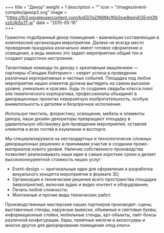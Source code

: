 +++
title = "Декор"
weight = 1
description = ""
icon = "/images/event-complex/декор2.svg"
image = "https://lh3.googleusercontent.com/boED7qZIN6Mx1KbGxw8qxjyEGEyhONyztUAi5x1T-w"
date = "2015-05-16"  
+++

Грамотно подобранный декор помещения – важнейшая составляющая в комплексной организации мероприятия. Далеко не всегда место проведения праздника изначально имеет готовое оформление и освещение, а ведь именно это задает мероприятию общий  тон и создают радостное настроение.  

<!--more-->

Талантливые команды по декору с креативным мышлением — партнеры «Гильдии Кейтеринг» - секрет успеха в проведении различных корпоративных и частных событий. Площадка под любое мероприятие наших клиентов должна выглядеть на самом высоком уровне, уникально и красиво.  Будь то создание свадьбы класса люкс или тематического корпоратива, профессионалы объединят в декорационных проектах невероятную изобретательность, особую внимательность к деталям и безупречное исполнение.

Используя текстиль, флористику, освещение, мебель и элементы декора, наши дизайн-декораторы превращают площадку в удивительную обстановку для проведения мероприятий, оставляя клиентов и всех гостей в изумлении и восторге.

Мы специализируемся на нестандартных и технологически сложных декорационных решениях и принимаем участие в создании промо-материалов нового уровня. Наличие собственного производства позволяет реализовывать наши идеи в самые короткие сроки и делает высококонкурентной стоимость наших услуг:

- Event-design — оригинальные идеи для оформления и разработка визуального концепта мероприятия в формате 3D;
- Организация и технические решения всего пространства площадки (мероприятия), включая аудио и видео контент и оборудование;
- Печать любой сложности;
- Монтажные и прочие виды технических работ.

Производственные мастерские наших партнеров производят: сцены, выставочные стенды, наружные вывески, объемные и световые буквы, информационные стойки, мобильные стенды, арт-объекты, лайт-боксы различной конфигурации, бары, приятные мелочи и аксессуары и многое другое для декорирования помещения «под ключ».
